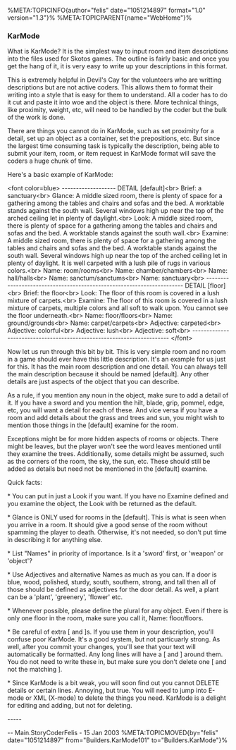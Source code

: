 %META:TOPICINFO{author=\"felis\" date=\"1051214897\" format=\"1.0\"
version=\"1.3\"}% %META:TOPICPARENT{name=\"WebHome\"}%

### KarMode

What is KarMode? It is the simplest way to input room and item
descriptions into the files used for Skotos games. The outline is fairly
basic and once you get the hang of it, it is very easy to write up your
descriptions in this format.

This is extremely helpful in Devil\'s Cay for the volunteers who are
writting descriptions but are not active coders. This allows them to
format their writing into a style that is easy for them to understand.
All a coder has to do it cut and paste it into woe and the object is
there. More technical things, like proximity, weight, etc, will need to
be handled by the coder but the bulk of the work is done.

There are things you cannot do in KarMode, such as set proximity for a
detail, set up an object as a container, set the prepositions, etc. But
since the largest time consuming task is typically the description,
being able to submit your item, room, or item request in KarMode format
will save the coders a huge chunk of time.

Here\'s a basic example of KarMode:

\<font color=blue\> \-\-\-\-\-\-\-\-\-\-\-\-\-\-\-\-\-\-- DETAIL
\[default\]\<br\> Brief: a sanctuary\<br\> Glance: A middle sized room,
there is plenty of space for a gathering among the tables and chairs and
sofas and the bed. A worktable stands against the south wall. Several
windows high up near the top of the arched ceiling let in plenty of
daylight.\<br\> Look: A middle sized room, there is plenty of space for
a gathering among the tables and chairs and sofas and the bed. A
worktable stands against the south wall.\<br\> Examine: A middle sized
room, there is plenty of space for a gathering among the tables and
chairs and sofas and the bed. A worktable stands against the south wall.
Several windows high up near the top of the arched ceiling let in plenty
of daylight. It is well carpeted with a lush pile of rugs in various
colors.\<br\> Name: room/rooms\<br\> Name: chamber/chambers\<br\> Name:
hall/halls\<br\> Name: sanctum/sanctums\<br\> Name: sanctuary\<br\>
\-\-\-\-\-\-\-\-\-\-\-\-\-\-\-\-\-\-\-\-\-\-\-\-\-\-\-\-\-\-\-\-\-\-\-\-\-\-\-\-\-\-\-\-\-\-\-\-\-\-\-\-\-\-\-\-\-\-\-\-\-\-\-\-\-\-\-\-\--
DETAIL \[floor\]\<br\> Brief: the floor\<br\> Look: The floor of this
room is covered in a lush mixture of carpets.\<br\> Examine: The floor
of this room is covered in a lush mixture of carpets, multiple colors
and all soft to walk upon. You cannot see the floor underneath.\<br\>
Name: floor/floors\<br\> Name: ground/grounds\<br\> Name:
carpet/carpets\<br\> Adjective: carpeted\<br\> Adjective: colorful\<br\>
Adjective: lush\<br\> Adjective: soft\<br\>
\-\-\-\-\-\-\-\-\-\-\-\-\-\-\-\-\-\-\-\-\-\-\-\-\-\-\-\-\-\-\-\-\-\-\-\-\-\-\-\-\-\-\-\-\-\-\-\-\-\-\-\-\-\-\-\-\-\-\-\-\-\-\-\-\-\-\-\-\--
\</font\>

Now let us run through this bit by bit. This is very simple room and no
room in a game should ever have this little description. It\'s an
example for us just for this. It has the main room description and one
detail. You can always tell the main description because it should be
named \[default\]. Any other details are just aspects of the object that
you can describe.

As a rule, if you mention any noun in the object, make sure to add a
detail of it. If you have a sword and you mention the hilt, blade, grip,
pommel, edge, etc, you will want a detail for each of these. And vice
versa if you have a room and add details about the grass and trees and
sun, you might wish to mention those things in the \[default\] examine
for the room.

Exceptions might be for more hidden aspects of rooms or objects. There
might be leaves, but the player won\'t see the word leaves mentioned
until they examine the trees. Additionally, some details might be
assumed, such as the corners of the room, the sky, the sun, etc. These
should still be added as details but need not be mentioned in the
\[default\] examine.

Quick facts:

\* You can put in just a Look if you want. If you have no Examine
defined and you examine the object, the Look with be returned as the
default.

\* Glance is ONLY used for rooms in the \[default\]. This is what is
seen when you arrive in a room. It should give a good sense of the room
without spamming the player to death. Otherwise, it\'s not needed, so
don\'t put time in describing it for anything else.

\* List \"Names\" in priority of importance. Is it a \'sword\' first, or
\'weapon\' or \'object\'?

\* Use Adjectives and alternative Names as much as you can. If a door is
blue, wood, polished, sturdy, south, southern, strong, and tall then all
of those should be defined as adjectives for the door detail. As well, a
plant can be a \'plant\', \'greenery\', \'flower\' etc.

\* Whenever possible, please define the plural for any object. Even if
there is only one floor in the room, make sure you call it, Name:
floor/floors.

\* Be careful of extra \[ and \]s. If you use them in your description,
you\'ll confuse poor KarMode. It\'s a good system, but not particuarly
strong. As well, after you commit your changes, you\'ll see that your
text will automatically be formatted. Any long lines will have a \[ and
\] around them. You do not need to write these in, but make sure you
don\'t delete one \[ and not the matching \].

\* Since KarMode is a bit weak, you will soon find out you cannot DELETE
details or certain lines. Annoying, but true. You will need to jump into
E-mode or XML (X-mode) to delete the things you need. KarMode is a
delight for editing and adding, but not for deleting.

\-\-\-\--

\-- Main.StoryCoderFelis - 15 Jan 2003 %META:TOPICMOVED{by=\"felis\"
date=\"1051214897\" from=\"Builders.KarMode101\"
to=\"Builders.KarMode\"}%
